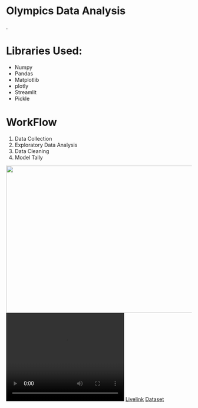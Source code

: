 <html>

<body>
<h1>Olympics Data Analysis</h1>
<p>.</p>
<h1>Libraries Used: </h1>
<ul>
<li>Numpy</li>
<li>Pandas</li>
<li>Matplotlib</li>
<li>plotly</li>
<li>Streamlit</li>
<li>Pickle</li>
</ul>
<h1><b>WorkFlow</b></h1>

<ol>
<li>Data Collection</li>
<li>Exploratory Data Analysis</li>
<li>Data Cleaning</li>
<li>Model Tally</li>
</ol>
<img src="" width="700" height="400">
<video width="320" height="240" controls src="./files/smsSpamDetector.mp4">
  <source src="" type="video/mp4">
Video: 
</video>
<a href="">Livelink</a>
<a href="">Dataset</a>
</body>

</html>
